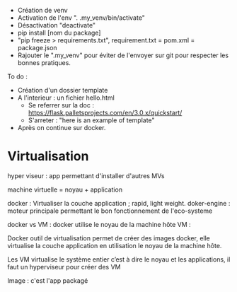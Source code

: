 - Création de venv
- Activation de l'env  ". .my_venv/bin/activate"
- Désactivation "deactivate"
- pip install [nom du package]
- "pip freeze > requirements.txt", requirement.txt = pom.xml = package.json
- Rajouter le ".my_venv" pour éviter de l'envoyer sur git pour respecter les bonnes pratiques.


To do : 
- Création d'un dossier template
- A l'interieur : un fichier hello.html
    - Se referrer sur la doc : https://flask.palletsprojects.com/en/3.0.x/quickstart/
    - S'arreter : "here is an example of template"
- Après on continue sur docker.



# Virtualisation

hyper viseur : app permettant d'installer d'autres MVs

machine virtuelle = noyau + application

docker : Virtualiser la couche application ; rapid, light weight. 
doker-engine : moteur principale permettant le bon fonctionnement de l'eco-systeme

docker vs VM : 
    docker utilise le noyau de la machine hôte
    VM : 

Docker outil de virtualisation permet de créer des images docker, elle virtualise la couche application en utilisation le noyau de la machine hôte.

Les VM virtualise le système entier c’est à dire le noyau et les applications, il faut un hyperviseur pour créer des VM

Image : c'est l'app packagé


